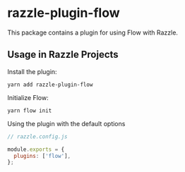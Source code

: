 # razzle-plugin-flow

This package contains a plugin for using Flow with Razzle.

## Usage in Razzle Projects

Install the plugin:

```
yarn add razzle-plugin-flow
```

Initialize Flow:

```
yarn flow init
```

Using the plugin with the default options

```js
// razzle.config.js

module.exports = {
  plugins: ['flow'],
};
```
